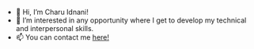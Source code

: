 - 👋 Hi, I’m Charu Idnani!
- 👀 I’m interested in any opportunity where I get to develop my technical and interpersonal skills.
- 📫 You can contact me <a href="mailto:cidnani1001@gmail.com"> here! </a>

